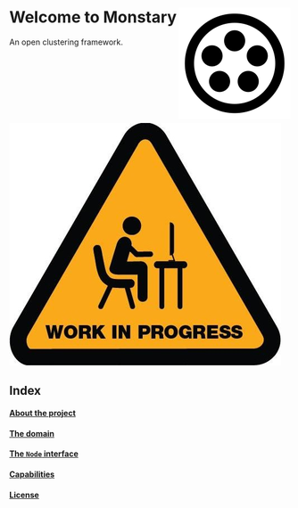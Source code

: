 # Welcome to Monstary  <span style="float:right">![logo](monastery_logo_100.svg)<span>



An open clustering framework.
![WIP](wip.jpg)

## Index
#### [About the project](about.md)
#### [The domain](domain-model.md)
#### [The `Node` interface](node.md)
#### [Capabilities](Capabilities.md)
#### [License](license.md)



